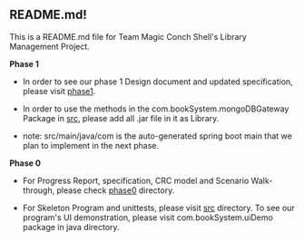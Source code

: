 ## README.md!

This is a README.md file for Team Magic Conch Shell's Library Management Project.


**Phase 1**

- In order to see our phase 1 Design document and updated specification, please visit [phase1](phase1).


- In order to use the methods in the com.bookSystem.mongoDBGateway Package in [src](src), please add all .jar file in it as Library.


- note: src/main/java/com is the auto-generated spring boot main that we plan to implement in the next phase.



**Phase 0**

- For Progress Report, specification, CRC model and Scenario Walk-through, please check [phase0](phase0) directory.


- For Skeleton Program and unittests, please visit [src](src) directory. To see our program's UI demonstration, please visit com.bookSystem.uiDemo 
package in java directory.


